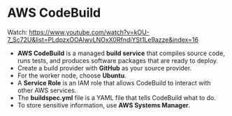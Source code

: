 # AWS CodeBuild

Watch: https://www.youtube.com/watch?v=kOU-7_Sc72U&list=PLdpzxOOAlwvLNOxX0RfndiYSt1Le9azze&index=16

- **AWS CodeBuild** is a managed **build service** that compiles source code, runs tests, and produces software packages that are ready to deploy.
- Create a build provider with **GitHub** as your source provider.
- For the worker node, choose **Ubuntu**.
- A **Service Role** is an IAM role that allows CodeBuild to interact with other AWS services.
- The **buildspec.yml** file is a YAML file that tells CodeBuild what to do.
- To store sensitive information, use **AWS Systems Manager**.